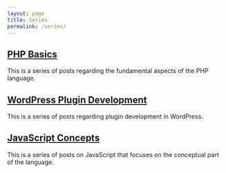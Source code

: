 ```yaml
---
layout: page
title: Series
permalink: /series/
---
```


## [PHP Basics](https://kennyalmendral.github.io/php-basics/)

This is a series of posts regarding the fundamental aspects of the PHP language.

## [WordPress Plugin Development](https://kennyalmendral.github.io/wordpress-plugin-development/)

This is a series of posts regarding plugin development in WordPress.

## [JavaScript Concepts](https://kennyalmendral.github.io/javascript-concepts/)

This is a series of posts on JavaScript that focuses on the conceptual part of the language.
